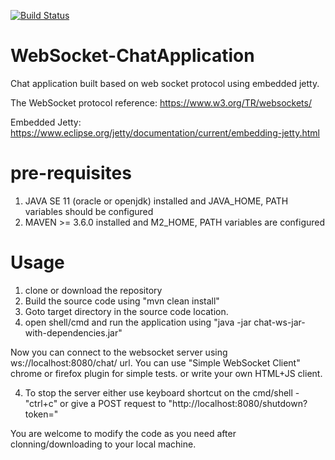 [![Build Status](https://travis-ci.com/npradeep357/WebSocket-ChatApplication.svg?branch=master)](https://travis-ci.com/npradeep357/WebSocket-ChatApplication)

# WebSocket-ChatApplication

Chat application built based on web socket protocol using embedded jetty.

The WebSocket protocol reference: https://www.w3.org/TR/websockets/

Embedded Jetty: https://www.eclipse.org/jetty/documentation/current/embedding-jetty.html

# pre-requisites
1) JAVA SE 11 (oracle or openjdk) installed and JAVA_HOME, PATH variables should be configured
2) MAVEN >= 3.6.0 installed and M2_HOME, PATH variables are configured

# Usage
1) clone or download the repository
2) Build the source code using "mvn clean install"
3) Goto target directory in the source code location.
3) open shell/cmd and run the application using "java -jar chat-ws-jar-with-dependencies.jar"

Now you can connect to the websocket server using ws://localhost:8080/chat/ url. You can use "Simple WebSocket Client" chrome or firefox plugin for simple tests. or write your own HTML+JS client.

4) To stop the server either use keyboard shortcut on the cmd/shell - "ctrl+c" or give a POST request to "http://localhost:8080/shutdown?token="

You are welcome to modify the code as you need after clonning/downloading to your local machine.
